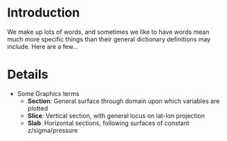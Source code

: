 # Introduction #

We make up lots of words, and sometimes we like to have words mean much more specific things than their general dictionary definitions may include. Here are a few...

# Details #

  * Some Graphics terms
    * **Section**: General surface through domain upon which variables are plotted
    * **Slice**: Vertical section, with general locus on lat-lon projection
    * **Slab**: Horizontal sections,  following surfaces of constant z/sigma/pressure
